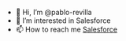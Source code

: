 - 👋 Hi, I’m @pablo-revilla
- 👀 I’m interested in Salesforce
- 📫 How to reach me <a href="https://trailblazer.me/id/previllaj" target="_blank"> Salesforce <a>

<!---
pablo-revilla/pablo-revilla is a ✨ special ✨ repository because its `README.md` (this file) appears on your GitHub profile.
You can click the Preview link to take a look at your changes.
--->
